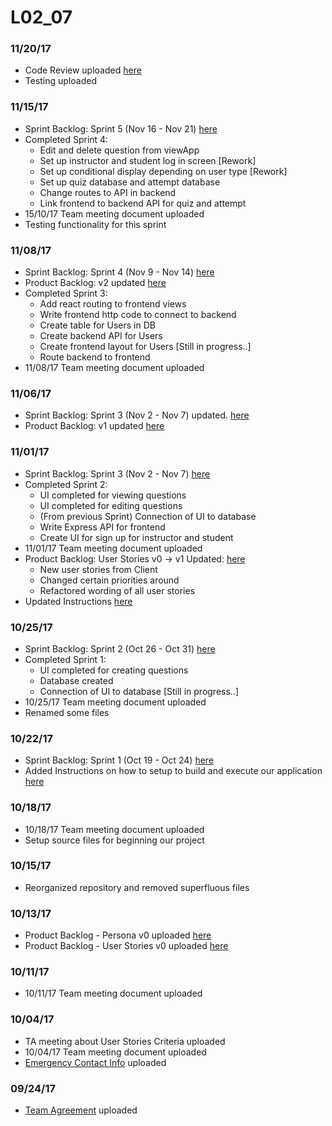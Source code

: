 # L02_07

### 11/20/17
- Code Review uploaded [here](./Deliverables/Code_Review.pdf)
- Testing uploaded

### 11/15/17
- Sprint Backlog: Sprint 5 (Nov 16 - Nov 21) [here](./Deliverables/Sprint_Backlog-Sprint.pdf)
- Completed Sprint 4:
  * Edit and delete question from viewApp
  * Set up instructor and student log in screen [Rework]
  * Set up conditional display depending on user type [Rework]
  * Set up quiz database and attempt database
  * Change routes to API in backend
  * Link frontend to backend API for quiz and attempt
- 15/10/17 Team meeting document uploaded
- Testing functionality for this sprint

### 11/08/17
- Sprint Backlog: Sprint 4 (Nov 9 - Nov 14) [here](./Deliverables/Sprint_Backlog-Sprint.pdf)
- Product Backlog: v2 updated [here](./Deliverables/Product_Backlog-User_Stories.pdf)
- Completed Sprint 3:
  * Add react routing to frontend views
  * Write frontend http code to connect to backend
  * Create table for Users in DB
  * Create backend API for Users
  * Create frontend layout for Users [Still in progress..]
  * Route backend to frontend
- 11/08/17 Team meeting document uploaded

### 11/06/17
- Sprint Backlog: Sprint 3 (Nov 2 - Nov 7) updated. [here](./Deliverables/Sprint_Backlog-Sprint.pdf)
- Product Backlog: v1 updated [here](./Deliverables/Product_Backlog-User_Stories.pdf)

### 11/01/17
- Sprint Backlog: Sprint 3 (Nov 2 - Nov 7) [here](./Deliverables/Sprint_Backlog-Sprint.pdf)
- Completed Sprint 2:
  * UI completed for viewing questions
  * UI completed for editing questions
  * (From previous Sprint) Connection of UI to database
  * Write Express API for frontend
  * Create UI for sign up for instructor and student
- 11/01/17 Team meeting document uploaded
- Product Backlog: User Stories v0 -> v1 Updated: [here](./Deliverables/Product_Backlog-User_Stories.pdf)
  * New user stories from Client
  * Changed certain priorities around
  * Refactored wording of all user stories
- Updated Instructions [here](./setup.txt)

### 10/25/17
- Sprint Backlog: Sprint 2 (Oct 26 - Oct 31) [here](./Deliverables/Sprint_Backlog-Sprint.pdf)
- Completed Sprint 1:
  * UI completed for creating questions
  * Database created
  * Connection of UI to database [Still in progress..]
- 10/25/17 Team meeting document uploaded
- Renamed some files

### 10/22/17
- Sprint Backlog: Sprint 1 (Oct 19 - Oct 24) [here](./Deliverables/Sprint_Backlog-Sprint.pdf)
- Added Instructions on how to setup to build and execute our application [here](./setup.txt)

### 10/18/17
- 10/18/17 Team meeting document uploaded
- Setup source files for beginning our project

### 10/15/17
- Reorganized repository and removed superfluous files

### 10/13/17
- Product Backlog - Persona v0 uploaded [here](./Deliverables/Product_Backlog-Personas.pdf)
- Product Backlog - User Stories v0 uploaded [here](./Deliverables/Product_Backlog-User_Stories.pdf)

### 10/11/17
- 10/11/17 Team meeting document uploaded

### 10/04/17
- TA meeting about User Stories Criteria uploaded
- 10/04/17 Team meeting document uploaded
- [Emergency Contact Info](./Contact_Info.txt) uploaded

### 09/24/17
- [Team Agreement](./Deliverables/TeamAgreement-Challenger.pdf) uploaded
